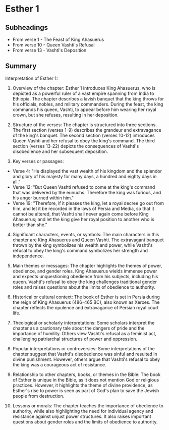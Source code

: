 # Esther 1

## Subheadings

* From verse 1 - The Feast of King Ahasuerus
* From verse 10 - Queen Vashti's Refusal
* From verse 13 - Vashti's Deposition

## Summary

Interpretation of Esther 1:

1. Overview of the chapter:
Esther 1 introduces King Ahasuerus, who is depicted as a powerful ruler of a vast empire spanning from India to Ethiopia. The chapter describes a lavish banquet that the king throws for his officials, nobles, and military commanders. During the feast, the king commands his queen, Vashti, to appear before him wearing her royal crown, but she refuses, resulting in her deposition.

2. Structure of the verses:
The chapter is structured into three sections. The first section (verses 1-9) describes the grandeur and extravagance of the king's banquet. The second section (verses 10-12) introduces Queen Vashti and her refusal to obey the king's command. The third section (verses 13-22) depicts the consequences of Vashti's disobedience and her subsequent deposition.

3. Key verses or passages:
- Verse 4: "He displayed the vast wealth of his kingdom and the splendor and glory of his majesty for many days, a hundred and eighty days in all."
- Verse 12: "But Queen Vashti refused to come at the king's command that was delivered by the eunuchs. Therefore the king was furious, and his anger burned within him."
- Verse 19: "Therefore, if it pleases the king, let a royal decree go out from him, and let it be recorded in the laws of Persia and Media, so that it cannot be altered, that Vashti shall never again come before King Ahasuerus; and let the king give her royal position to another who is better than she."

4. Significant characters, events, or symbols:
The main characters in this chapter are King Ahasuerus and Queen Vashti. The extravagant banquet thrown by the king symbolizes his wealth and power, while Vashti's refusal to obey the king's command symbolizes her strength and independence.

5. Main themes or messages:
The chapter highlights the themes of power, obedience, and gender roles. King Ahasuerus wields immense power and expects unquestioning obedience from his subjects, including his queen. Vashti's refusal to obey the king challenges traditional gender roles and raises questions about the limits of obedience to authority.

6. Historical or cultural context:
The book of Esther is set in Persia during the reign of King Ahasuerus (486-465 BC), also known as Xerxes. The chapter reflects the opulence and extravagance of Persian royal court life.

7. Theological or scholarly interpretations:
Some scholars interpret the chapter as a cautionary tale about the dangers of pride and the importance of humility. Others view Vashti's refusal as a feminist act, challenging patriarchal structures of power and oppression.

8. Popular interpretations or controversies:
Some interpretations of the chapter suggest that Vashti's disobedience was sinful and resulted in divine punishment. However, others argue that Vashti's refusal to obey the king was a courageous act of resistance.

9. Relationship to other chapters, books, or themes in the Bible:
The book of Esther is unique in the Bible, as it does not mention God or religious practices. However, it highlights the theme of divine providence, as Esther's rise to power is seen as part of God's plan to save the Jewish people from destruction.

10. Lessons or morals:
The chapter teaches the importance of obedience to authority, while also highlighting the need for individual agency and resistance against unjust power structures. It also raises important questions about gender roles and the limits of obedience to authority.